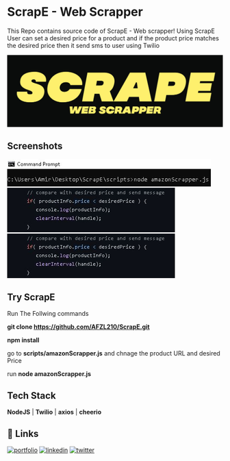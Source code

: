 
# ScrapE - Web Scrapper

This Repo contains source code of ScrapE - Web scrapper!
Using ScrapE User can set a desired price for a product and if the product price matches the desired price then it send sms to user using Twilio


![Logo](https://raw.githubusercontent.com/AFZL210/ScrapE/main/src/media/logo.jpg)



## Screenshots

![CMD](https://raw.githubusercontent.com/AFZL210/ScrapE/main/src/media/cmd1.JPG)
![IMG](https://raw.githubusercontent.com/AFZL210/ScrapE/main/src/media/compareandlog.JPG)
![IMG](https://raw.githubusercontent.com/AFZL210/ScrapE/main/src/media/compareandlog.JPG)

## Try ScrapE

Run The Follwing commands


**git clone https://github.com/AFZL210/ScrapE.git**

**npm install**

go to **scripts/amazonScrapper.js** and chnage the product URL and desired Price

run **node amazonScrapper.js**



  
## Tech Stack

**NodeJS** | **Twilio** | **axios** | **cheerio**
## 🔗 Links
[![portfolio](https://img.shields.io/badge/my_portfolio-000?style=for-the-badge&logo=ko-fi&logoColor=white)](https://katherinempeterson.com/)
[![linkedin](https://img.shields.io/badge/linkedin-0A66C2?style=for-the-badge&logo=linkedin&logoColor=white)](https://www.linkedin.com/)
[![twitter](https://img.shields.io/badge/twitter-1DA1F2?style=for-the-badge&logo=twitter&logoColor=white)](https://twitter.com/)

  
